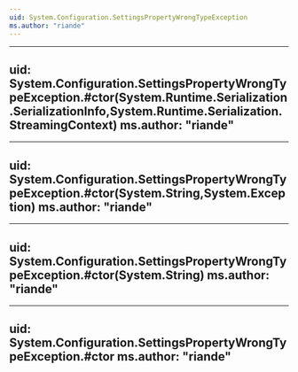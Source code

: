 ```yaml
---
uid: System.Configuration.SettingsPropertyWrongTypeException
ms.author: "riande"
---
```


---
uid: System.Configuration.SettingsPropertyWrongTypeException.#ctor(System.Runtime.Serialization.SerializationInfo,System.Runtime.Serialization.StreamingContext)
ms.author: "riande"
---

---
uid: System.Configuration.SettingsPropertyWrongTypeException.#ctor(System.String,System.Exception)
ms.author: "riande"
---

---
uid: System.Configuration.SettingsPropertyWrongTypeException.#ctor(System.String)
ms.author: "riande"
---

---
uid: System.Configuration.SettingsPropertyWrongTypeException.#ctor
ms.author: "riande"
---
